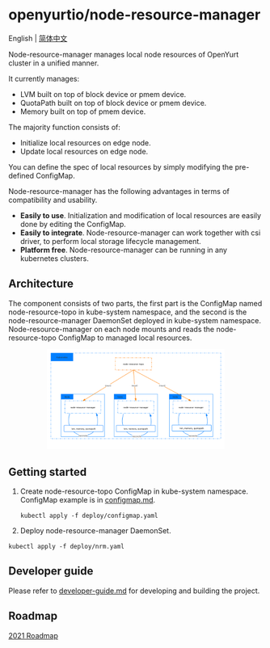 # openyurtio/node-resource-manager

English | [简体中文](./README.zh.md)

Node-resource-manager manages local node resources of OpenYurt cluster in a unified manner.

It currently manages:

- LVM built on top of block device or pmem device.
- QuotaPath built on top of block device or pmem device.
- Memory built on top of pmem device.

The majority function consists of:

- Initialize local resources on edge node.
- Update local resources on edge node.

You can define the spec of local resources by simply modifying the pre-defined ConfigMap.

Node-resource-manager has the following advantages in terms of compatibility and usability.

- **Easily to use**. Initialization and modification of local resources are easily done by editing the ConfigMap.
- **Easily to integrate**. Node-resource-manager can work together with csi driver, to perform local storage lifecycle management.
- **Platform free**. Node-resource-manager can be running in any kubernetes clusters.

## Architecture

The component consists of two parts, the first part is the ConfigMap named node-resource-topo in kube-system namespace,
and the second is the node-resource-manager DaemonSet deployed in kube-system namespace.
Node-resource-manager on each node mounts and reads the node-resource-topo ConfigMap to managed local resources.

<div align="center">
  <img src="docs/images/node-resource-manager.png" width=70% title="node-resource-manager architecture">
</div>

## Getting started

1. Create node-resource-topo ConfigMap in kube-system namespace. ConfigMap example is in [configmap.md](./docs/configmap.md).

   ```shell
   kubectl apply -f deploy/configmap.yaml
   ```

2. Deploy node-resource-manager DaemonSet.

```shell
kubectl apply -f deploy/nrm.yaml
```

## Developer guide

Please refer to [developer-guide.md](./docs/developer-guide.md) for developing and building the project.

## Roadmap

[2021 Roadmap](docs/roadmap.md)
